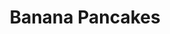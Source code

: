 ---
title: Banana Pancakes
metadata:
  servings: '1'
  title: Banana Pancakes
  course: Breakfast
  source: https://www.panmacmillan.com/blogs/lifestyle-wellbeing/joe-wicks-protein-pancakes-recipe-body-coach
ingredients:
- name: banana
  amount: '1'
- name: oats
  amount: 25 g
- name: coconut oil
  amount: 1 tsp
- name: protein powder
  amount: 1 scoop
- name: baking powder
  amount: 1 pinch
- name: egg
  amount: '1'
cookware:
- name: blender
- name: frying pan
- name: spatula
steps:
- description: Put banana, protein powder, egg, oats and baking powder into the blender
    and whizz until smooth.
- description: Add coconut oil to a frying pan on a high heat and then add a scoop
    of the mixture to the pan to cook (I use a 1/4 cup measure). Cook until it's solidified
    and then flip with a spatula to cook the other side.
- description: Work your way through the rest of the mixture, and then serve with
    your favourite toppings.

---